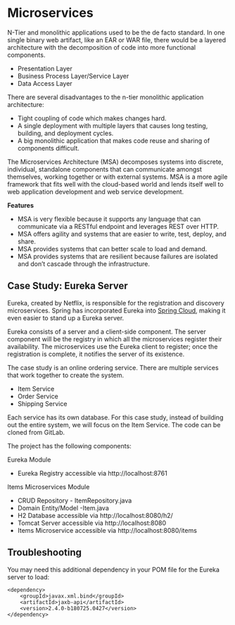 # Microservices

N-Tier and monolithic applications used to be the de facto standard. In one single binary web artifact, like an EAR or WAR file, there would be a layered architecture with the decomposition of code into more functional components.

* Presentation Layer
* Business Process Layer/Service Layer
* Data Access Layer

There are several disadvantages to the n-tier monolithic application architecture:

* Tight coupling of code which makes changes hard.
* A single deployment with multiple layers that causes long testing, building, and deployment cycles.
* A big monolithic application that makes code reuse and sharing of components difficult.

The Microservices Architecture (MSA) decomposes systems into discrete, individual, standalone components that can communicate amongst themselves, working together or with external systems.
MSA is a more agile framework that fits well with the cloud-based world and lends itself well to web application development and web service development.

__Features__
* MSA is very flexible because it supports any language that can communicate via a RESTful endpoint and leverages REST over HTTP.
* MSA offers agility and systems that are easier to write, test, deploy, and share.
* MSA provides systems that can better scale to load and demand.
* MSA provides systems that are resilient because failures are isolated and don’t cascade through the infrastructure.

## Case Study: Eureka Server
Eureka, created by Netflix, is responsible for the registration and discovery microservices. Spring has incorporated Eureka into [Spring Cloud](https://spring.io/projects/spring-cloud), making it even easier to stand up a Eureka server.

Eureka consists of a server and a client-side component. The server component will be the registry in which all the microservices register their availability. The microservices use the Eureka client to register; once the registration is complete, it notifies the server of its existence.


The case study is an online ordering service. There are multiple services that work together to create the system.

* Item Service
* Order Service
* Shipping Service

Each service has its own database. For this case study, instead of building out the entire system, we will focus on the Item Service. The code can be cloned from GitLab.

The project has the following components:

Eureka Module
* Eureka Registry accessible via http://localhost:8761

Items Microservices Module
* CRUD Repository - ItemRepository.java
* Domain Entity/Model -Item.java
* H2 Database accessible via http://localhost:8080/h2/
* Tomcat Server accessible via http://localhost:8080
* Items Microservice accessible via http://localhost:8080/items


## Troubleshooting
You may need this additional dependency in your POM file for the Eureka server to load:
```
<dependency>
    <groupId>javax.xml.bind</groupId>
    <artifactId>jaxb-api</artifactId>
    <version>2.4.0-b180725.0427</version>
</dependency>
```
